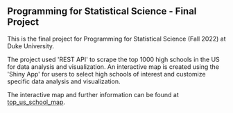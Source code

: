 Programming for Statistical Science - Final Project
-----------

This is the final project for Programming for Statistical Science (Fall 2022) at Duke University.

The project used 'REST API' to scrape the top 1000 high schools in the US for data analysis and visualization. An interactive map is created using the 'Shiny App' for users to select high schools of interest and customize specific data analysis and visualization.

The interactive map and further information can be found at [top_us_school_map](https://olivenj.shinyapps.io/top_us_school_map/).
